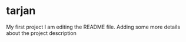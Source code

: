 # tarjan
My first project
I am editing the README file. Adding some more details about the project description
